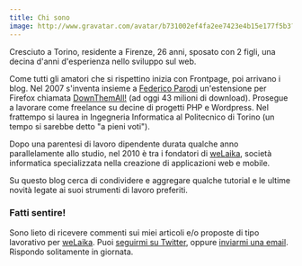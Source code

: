 ```yaml
---
title: Chi sono
image: http://www.gravatar.com/avatar/b731002ef4fa2ee7423e4b15e177f5b3?size=128
---
```


Cresciuto a Torino, residente a Firenze, 26 anni, sposato con 2 figli, una decina d'anni d'esperienza nello sviluppo sul web.

Come tutti gli amatori che si rispettino inizia con Frontpage, poi arrivano i blog. Nel 2007 s'inventa insieme a [Federico Parodi](http://www.jimmy2k.it) un'estensione per Firefox chiamata [DownThemAll!](http://www.downthemall.net/) (ad oggi 43 milioni di download). Prosegue a lavorare come freelance su decine di progetti PHP e Wordpress. Nel frattempo si laurea in Ingegneria Informatica al Politecnico di Torino (un tempo si sarebbe detto "a pieni voti").

Dopo una parentesi di lavoro dipendente durata qualche anno parallelamente allo studio, nel 2010 è tra i fondatori di [weLaika](http://www.welaika.com), società informatica specializzata nella creazione di applicazioni web e mobile.

Su questo blog cerca di condividere e aggregare qualche tutorial e le ultime novità legate ai suoi strumenti di lavoro preferiti.

### Fatti sentire!

Sono lieto di ricevere commenti sui miei articoli e/o proposte di tipo lavorativo per [weLaika](http://www.welaika.com). Puoi [seguirmi su Twitter](http://twitter.com/steffoz), oppure [inviarmi una email](mailto:stefano.verna@gmail.com). Rispondo solitamente in giornata.
